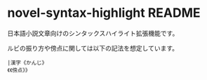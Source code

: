 # novel-syntax-highlight README

日本語小説文章向けのシンタックスハイライト拡張機能です。

ルビの振り方や傍点に関しては以下の記法を想定しています。

```
|漢字《かんじ》
《《傍点》》
```

